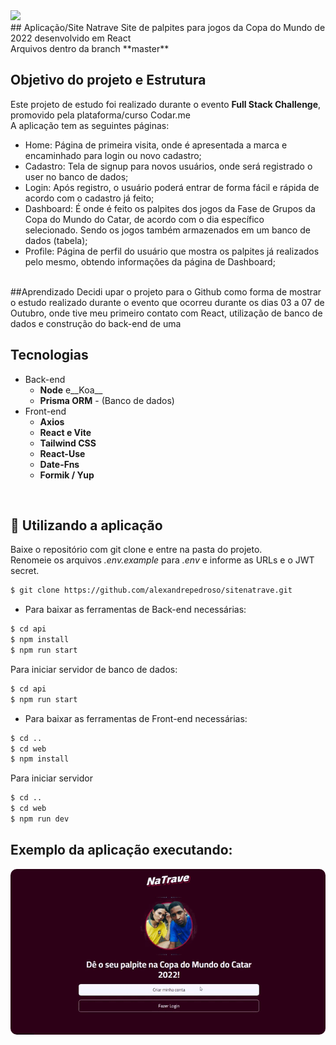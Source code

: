<div align="start">
 <img src="https://user-images.githubusercontent.com/101142042/195394799-de11ed12-202f-4bb0-a031-10c387021f2e.png" width=500px />
</div>
## Aplicação/Site Natrave
Site de palpites para jogos da Copa do Mundo de 2022 desenvolvido em React
<br/>Arquivos dentro da branch **master**


## Objetivo do projeto e Estrutura
Este projeto de estudo foi realizado durante o evento __Full Stack Challenge__, promovido pela plataforma/curso Codar.me <br />
A aplicação tem as seguintes páginas: <br />
- Home: Página de primeira visita, onde é apresentada a marca e encaminhado para login ou novo cadastro;
- Cadastro: Tela de signup para novos usuários, onde será registrado o user no banco de dados;
- Login: Após registro, o usuário poderá entrar de forma fácil e rápida de acordo com o cadastro já feito;
- Dashboard: É onde é feito os palpites dos jogos da Fase de Grupos da Copa do Mundo do Catar, de acordo com o dia específico <br />
selecionado. Sendo os jogos também armazenados em um banco de dados (tabela);
- Profile: Página de perfil do usuário que mostra os palpites já realizados pelo mesmo, obtendo informações da página de Dashboard;<br />
<br/>
##Aprendizado
Decidi upar o projeto para o Github como forma de mostrar o estudo realizado durante o evento que ocorreu durante os dias 03 a 07 de Outubro, onde tive meu primeiro contato com React, utilização de banco de dados e construção do back-end de uma 

## Tecnologias
* Back-end
  * __Node__ e__Koa__ 
  * __Prisma ORM__ - (Banco de dados)
* Front-end
  * __Axios__ 
  * __React e Vite__
  * __Tailwind CSS__ 
  * __React-Use__ 
  * __Date-Fns__ 
  * __Formik / Yup__ 
  
<br />

## :car: Utilizando a aplicação
Baixe o repositório com git clone e entre na pasta do projeto.<br/>
Renomeie os arquivos _.env.example_ para _.env_ e informe as URLs e o JWT secret.<br/>
```bash
$ git clone https://github.com/alexandrepedroso/sitenatrave.git
```
* Para baixar as ferramentas de Back-end necessárias:
```bash
$ cd api
$ npm install
$ npm run start
```
Para iniciar servidor de banco de dados:
```bash
$ cd api
$ npm run start
```
* Para baixar as ferramentas de Front-end necessárias:
```bash
$ cd ..
$ cd web
$ npm install
```
Para iniciar servidor
```bash
$ cd ..
$ cd web
$ npm run dev
```
## Exemplo da aplicação executando:
<p align="center">
  <kbd>
 <img width="auto" style="border-radius: 10px" height="auto" 
 src="https://github.com/alexandrepedroso/sitenatrave/blob/master/public/imgs/GifPreview.gif" alt="Intro">
  </kbd>
  </br>
</p>
